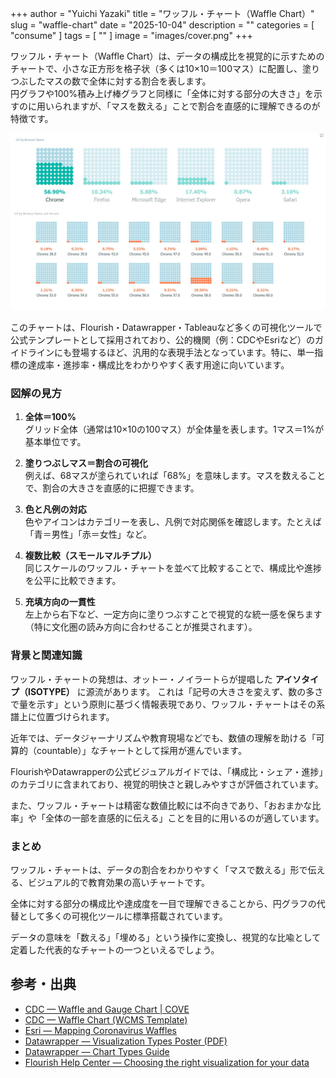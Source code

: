 +++
author = "Yuichi Yazaki"
title = "ワッフル・チャート（Waffle Chart）"
slug = "waffle-chart"
date = "2025-10-04"
description = ""
categories = [
    "consume"
]
tags = [
    ""
]
image = "images/cover.png"
+++

ワッフル・チャート（Waffle Chart）は、データの構成比を視覚的に示すためのチャートで、小さな正方形を格子状（多くは10×10＝100マス）に配置し、塗りつぶしたマスの数で全体に対する割合を表します。  
円グラフや100%積み上げ棒グラフと同様に「全体に対する部分の大きさ」を示すのに用いられますが、「マスを数える」ことで割合を直感的に理解できるのが特徴です。 

<!--more-->

![](images/main.png)

このチャートは、Flourish・Datawrapper・Tableauなど多くの可視化ツールで公式テンプレートとして採用されており、公的機関（例：CDCやEsriなど）のガイドラインにも登場するほど、汎用的な表現手法となっています。特に、単一指標の達成率・進捗率・構成比をわかりやすく表す用途に向いています。

### 図解の見方

1. **全体＝100%**  
   グリッド全体（通常は10×10の100マス）が全体量を表します。1マス＝1%が基本単位です。

2. **塗りつぶしマス＝割合の可視化**  
   例えば、68マスが塗られていれば「68%」を意味します。マスを数えることで、割合の大きさを直感的に把握できます。

3. **色と凡例の対応**  
   色やアイコンはカテゴリーを表し、凡例で対応関係を確認します。たとえば「青＝男性」「赤＝女性」など。

4. **複数比較（スモールマルチプル）**  
   同じスケールのワッフル・チャートを並べて比較することで、構成比や進捗を公平に比較できます。

5. **充填方向の一貫性**  
   左上から右下など、一定方向に塗りつぶすことで視覚的な統一感を保ちます（特に文化圏の読み方向に合わせることが推奨されます）。

### 背景と関連知識

ワッフル・チャートの発想は、オットー・ノイラートらが提唱した **アイソタイプ（ISOTYPE）** に源流があります。
これは「記号の大きさを変えず、数の多さで量を示す」という原則に基づく情報表現であり、ワッフル・チャートはその系譜上に位置づけられます。

近年では、データジャーナリズムや教育現場などでも、数値の理解を助ける「可算的（countable）」なチャートとして採用が進んでいます。

FlourishやDatawrapperの公式ビジュアルガイドでは、「構成比・シェア・進捗」のカテゴリに含まれており、視覚的明快さと親しみやすさが評価されています。

また、ワッフル・チャートは精密な数値比較には不向きであり、「おおまかな比率」や「全体の一部を直感的に伝える」ことを目的に用いるのが適しています。

### まとめ

ワッフル・チャートは、データの割合をわかりやすく「マスで数える」形で伝える、ビジュアル的で教育効果の高いチャートです。

全体に対する部分の構成比や達成度を一目で理解できることから、円グラフの代替として多くの可視化ツールに標準搭載されています。

データの意味を「数える」「埋める」という操作に変換し、視覚的な比喩として定着した代表的なチャートの一つといえるでしょう。

## 参考・出典

- [CDC — Waffle and Gauge Chart | COVE](https://www.cdc.gov/cove/data-visualization-types/waffle-and-gauge.html)
- [CDC — Waffle Chart (WCMS Template)](https://www.cdc.gov/wcms/4.0/cdc-wp/data-presentation/Waffle-Chart.html)
- [Esri — Mapping Coronavirus Waffles](https://www.esri.com/arcgis-blog/products/arcgis-pro/mapping/mapping-coronavirus-waffles)
- [Datawrapper — Visualization Types Poster (PDF)](https://kirby.datawrapper.de/media/pages/blog/chart-types-guide/2dd7f89cdb-1750068284/visualization-types-poster.pdf)
- [Datawrapper — Chart Types Guide](https://www.datawrapper.de/blog/chart-types-guide)
- [Flourish Help Center — Choosing the right visualization for your data](https://helpcenter.flourish.studio/hc/en-us/articles/8761551004815-Choosing-the-right-visualization-for-your-data)